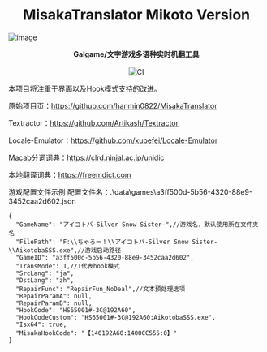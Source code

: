 <h1 align="center">
  MisakaTranslator Mikoto Version
</h1>

![image](https://github.com/liscs/MisakaTranslator/assets/70057922/0bf60266-63e6-4247-9cbb-ebe2b2008749)

<p align="center">
  <b>Galgame/文字游戏多语种实时机翻工具</b>
  <br><br>
  <img src="https://github.com/liscs/MisakaTranslator/workflows/CI/badge.svg" alt="CI">
</p>

本项目将注重于界面以及Hook模式支持的改进。

原始项目页：https://github.com/hanmin0822/MisakaTranslator

Textractor：https://github.com/Artikash/Textractor

Locale-Emulator：https://github.com/xupefei/Locale-Emulator

Macab分词词典：https://clrd.ninjal.ac.jp/unidic

本地翻译词典：https://freemdict.com


游戏配置文件示例
配置文件名：.\data\games\a3ff500d-5b56-4320-88e9-3452caa2d602.json
```json5
{
  "GameName": "アイコトバ-Silver Snow Sister-",//游戏名，默认使用所在文件夹名
  "FilePath": "F:\\ちゃろー！\\アイコトバ-Silver Snow Sister-\\AikotobaSSS.exe",//游戏启动路径
  "GameID": "a3ff500d-5b56-4320-88e9-3452caa2d602",
  "TransMode": 1,//1代表hook模式
  "SrcLang": "ja",
  "DstLang": "zh",
  "RepairFunc": "RepairFun_NoDeal",//文本预处理选项
  "RepairParamA": null,
  "RepairParamB": null,
  "HookCode": "HS65001#-3C@192A60",
  "HookCodeCustom": "HS65001#-3C@192A60:AikotobaSSS.exe",
  "Isx64": true,
  "MisakaHookCode": "【140192A60:1400CC555:0】"
}
```
